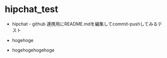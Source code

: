 hipchat_test
============
* hipchat - github 連携用にREADME.mdを編集してcommit-pushしてみるテスト
* hogehoge

* hogehogehogehoge